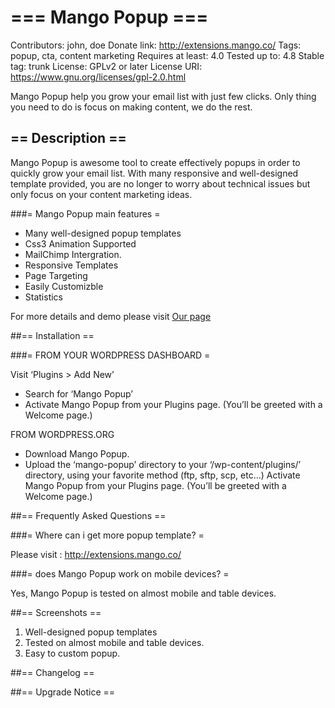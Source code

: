 # === Mango Popup ===
Contributors: john, doe
Donate link: http://extensions.mango.co/
Tags: popup, cta, content marketing
Requires at least: 4.0
Tested up to: 4.8
Stable tag: trunk
License: GPLv2 or later
License URI: https://www.gnu.org/licenses/gpl-2.0.html

Mango Popup help you grow your email list with just few clicks. Only thing you need to do is focus on making content, we do the rest.

## == Description ==

Mango Popup is awesome tool to create effectively popups in order to quickly grow your email list. With many responsive and well-designed template provided, you are no longer to worry about technical issues but only focus on your content marketing ideas.

###= Mango Popup main features =
* Many well-designed popup templates
* Css3 Animation Supported
* MailChimp Intergration.
* Responsive Templates
* Page Targeting
* Easily Customizble
* Statistics


For more details and demo please visit [Our page](http://extensions.mango.co/) 

##== Installation ==

###= FROM YOUR WORDPRESS DASHBOARD =

Visit ‘Plugins > Add New’
* Search for ‘Mango Popup’
* Activate Mango Popup from your Plugins page. (You’ll be greeted with a Welcome page.)

FROM WORDPRESS.ORG

* Download Mango Popup.
* Upload the ‘mango-popup’ directory to your ‘/wp-content/plugins/’ directory, using your favorite method (ftp, sftp, scp, etc…)
Activate Mango Popup from your Plugins page. (You’ll be greeted with a Welcome page.)


##== Frequently Asked Questions ==

###= Where can i get more popup template? =

Please visit : http://extensions.mango.co/

###= does Mango Popup work on mobile devices? =

Yes, Mango Popup is tested on almost mobile and table devices.


##== Screenshots ==

1. Well-designed popup templates
2. Tested on almost mobile and table devices.
3. Easy to custom popup.

##== Changelog ==


##== Upgrade Notice ==

